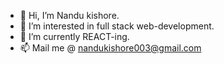 - 👋 Hi, I’m Nandu kishore.
- 👀 I’m interested in full stack web-development.
- 🌱 I’m currently REACT-ing.
- 📫 Mail me @ nandukishore003@gmail.com

